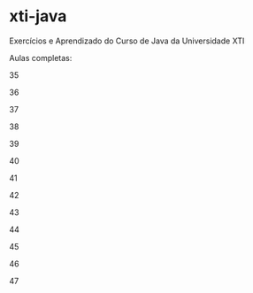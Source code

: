 # xti-java
Exercícios e Aprendizado do Curso de Java da Universidade XTI

Aulas completas:

35

36

37

38

39

40

41

42

43

44

45

46

47
